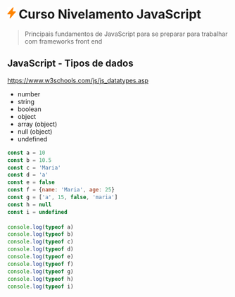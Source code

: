 # ![DevSuperior logo](https://raw.githubusercontent.com/devsuperior/bds-assets/main/ds/devsuperior-logo-small.png) Curso Nivelamento JavaScript
>  Principais fundamentos de JavaScript para se preparar para trabalhar com frameworks front end

## JavaScript - Tipos de dados

https://www.w3schools.com/js/js_datatypes.asp

- number
- string
- boolean
- object
- array (object)
- null (object)
- undefined

```javascript
const a = 10
const b = 10.5
const c = 'Maria'
const d = 'a'
const e = false
const f = {name: 'Maria', age: 25}
const g = ['a', 15, false, 'maria']
const h = null
const i = undefined

console.log(typeof a)
console.log(typeof b)
console.log(typeof c)
console.log(typeof d)
console.log(typeof e)
console.log(typeof f)
console.log(typeof g)
console.log(typeof h)
console.log(typeof i)
```